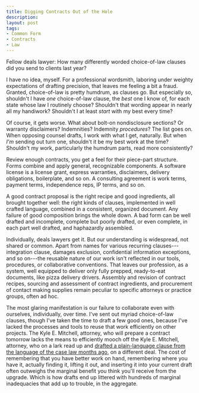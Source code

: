 ```yaml
---
title: Digging Contracts Out of the Hole
description:
layout: post
tags:
- Common Form
- Contracts
- Law
---
```


Fellow deals lawyer:  How many differently worded choice-of-law clauses did you send to clients last year?

I have no idea, myself.  For a professional wordsmith, laboring under weighty expectations of drafting precision, that leaves me feeling a bit a fraud.  Granted, choice-of-law is pretty humdrum, as clauses go.  But especially so, shouldn't I have _one_ choice-of-law clause, the _best_ one I know of, for each state whose law I routinely choose?  Shouldn't that wording appear in nearly all my handiwork?  Shouldn't I at least _start_ with my best every time?

Of course, it gets worse.  What about bolt-on nondisclosure sections?  Or warranty disclaimers?  Indemnities?  Indemnity _procedures_?  The list goes on.  When opposing counsel drafts, I work with what I get, naturally.  But when _I'm_ sending out turn one, shouldn't it be my best work at the time?  Shouldn't my work, particularly the humdrum parts, read more consistently?

Review enough contracts, you get a feel for their piece-part structure.  Forms combine and apply general, recognizable components.  A software license is a license grant, express warranties, disclaimers, delivery obligations, boilerplate, and so on.  A consulting agreement is work terms, payment terms, independence reps, IP terms, and so on.

A good contract proposal is the right recipe and good ingredients, all brought together well: the right kinds of clauses, implemented in well crafted language, combined in a consistent, organized document.  Any failure of good composition brings the whole down.  A bad form can be well drafted and incomplete, complete but poorly drafted, or even complete, in each part well drafted, and haphazardly assembled.

Individually, deals lawyers get it.  But our understanding is widespread, not shared or common.  Apart from names for various recurring clauses---integration clause, damages exclusion, confidential information exceptions, and so on---the reusable nature of our work isn't reflected in our tools, procedures, or collaborative conventions.  That leaves our profession, as a system, well equipped to deliver only fully prepped, ready-to-eat documents, like pizza delivery drivers.  Assembly and revision of contract recipes, sourcing and assessment of contract ingredients, and procurement of contact making supplies remain peculiar to specific attorneys or practice groups, often ad hoc.

The most glaring manifestation is our failure to collaborate even with ourselves, individually, over time.  I've sent out myriad choice-of-law clauses, though I've taken the time to draft a few good ones, because I've lacked the processes and tools to reuse that work efficiently on other projects.  The Kyle E. Mitchell, attorney, who will prepare a contract tomorrow lacks the means to efficiently mooch off the Kyle E. Mitchell, attorney, who on a lark read up and [drafted a plain-language clause from the language of the case law months ago](https://commonform.org/goldplate/california-law/2e), on a different deal.  The cost of remembering that you have better work on hand, remembering where you have it, actually finding it, lifting it out, and inserting it into your current draft often outweighs the marginal benefit you think you'll receive from the upgrade.  Which is how drafts end up littered with hundreds of marginal inadequacies that add up to trouble, in the aggregate.
